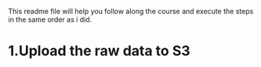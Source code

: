 This readme file will help you follow along the course and execute the steps in the same order as i did. 

# 1.Upload the raw data to S3
